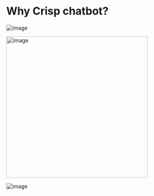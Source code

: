 # Why Crisp chatbot?

![image](https://github.com/StubbornDeer/enum-docs-nextra/assets/91156314/6ba481da-8ebb-41f6-b9d5-db051dca1153)

<img width="374" alt="image" src="https://github.com/StubbornDeer/enum-docs-nextra/assets/91156314/6a1b325f-1404-45dc-ae01-55f69e366e38">

![image](https://github.com/StubbornDeer/enum-docs-nextra/assets/91156314/f3ad8afb-0fc4-4b01-92bc-d23d2815adc9)
